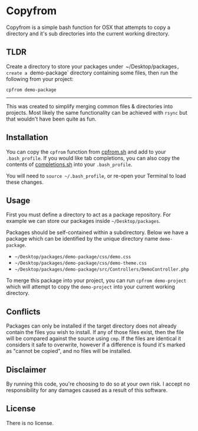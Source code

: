 # Copyfrom

Copyfrom is a simple bash function for OSX that attempts to copy a directory and it's sub directories into the current working directory.

## TLDR

Create a directory to store your packages under` `~/Desktop/packages`, create a `demo-package` directory containing some files, then run the following from your project:

````
cpfrom demo-package
````

* * *

This was created to simplify merging common files & directories into projects. Most likely the same functionality can be achieved with `rsync` but that wouldn't have been quite as fun.

## Installation

You can copy the `cpfrom` function from [cpfrom.sh](cpfrom.sh) and add to your `.bash_profile`. If you would like tab completions, you can also copy the contents of [completions.sh](completions.sh) into your `.bash_profile`.

You will need to `source ~/.bash_profile`, or re-open your Terminal to load these changes.

## Usage

First you must define a directory to act as a package repository. For example we can store our packages inside `~/Desktop/packages`.

Packages should be self-contained within a subdirectory. Below we have a package which can be identified by the unique directory name `demo-package`.

* `~/Desktop/packages/demo-package/css/demo.css`
* `~/Desktop/packages/demo-package/css/demo-theme.css`
* `~/Desktop/packages/demo-package/src/Controllers/DemoController.php`

To merge this package into your project, you can run `cpfrom demo-project` which will attempt to copy the `demo-project` into your current working directory.

## Conflicts

Packages can only be installed if the target directory does not already contain the files you wish to install. If any of those files exist, then the file will be compared against the source using `cmp`. If the files are identical it considers it safe to overwrite, however if a difference is found it's marked as "cannot be copied", and no files will be installed.

## Disclaimer

By running this code, you're choosing to do so at your own risk. I accept no responsibility for any damages caused as a result of this software.

## License

There is no license.